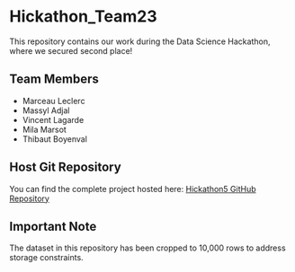 # Hickathon_Team23

This repository contains our work during the Data Science Hackathon, where we secured second place!

## Team Members
- Marceau Leclerc   
- Massyl Adjal
- Vincent Lagarde 
- Mila Marsot
- Thibaut Boyenval

## Host Git Repository  
You can find the complete project hosted here: [Hickathon5 GitHub Repository](https://github.com/hi-paris/Hickathon5.git)

## Important Note  
The dataset in this repository has been cropped to 10,000 rows to address storage constraints.
